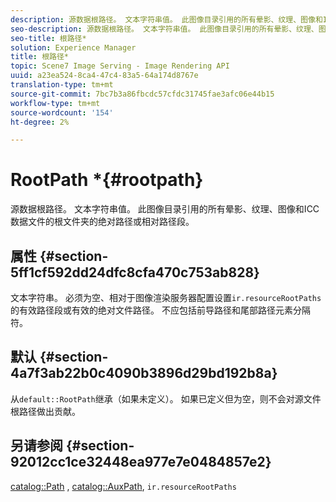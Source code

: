 ```yaml
---
description: 源数据根路径。 文本字符串值。 此图像目录引用的所有晕影、纹理、图像和ICC数据文件的根文件夹的绝对路径或相对路径段。
seo-description: 源数据根路径。 文本字符串值。 此图像目录引用的所有晕影、纹理、图像和ICC数据文件的根文件夹的绝对路径或相对路径段。
seo-title: 根路径*
solution: Experience Manager
title: 根路径*
topic: Scene7 Image Serving - Image Rendering API
uuid: a23ea524-8ca4-47c4-83a5-64a174d8767e
translation-type: tm+mt
source-git-commit: 7bc7b3a86fbcdc57cfdc31745fae3afc06e44b15
workflow-type: tm+mt
source-wordcount: '154'
ht-degree: 2%

---
```



# RootPath *{#rootpath}

源数据根路径。 文本字符串值。 此图像目录引用的所有晕影、纹理、图像和ICC数据文件的根文件夹的绝对路径或相对路径段。

## 属性 {#section-5ff1cf592dd24dfc8cfa470c753ab828}

文本字符串。 必须为空、相对于图像渲染服务器配置设置`ir.resourceRootPaths`的有效路径段或有效的绝对文件路径。 不应包括前导路径和尾部路径元素分隔符。

## 默认 {#section-4a7f3ab22b0c4090b3896d29bd192b8a}

从`default::RootPath`继承（如果未定义）。 如果已定义但为空，则不会对源文件根路径做出贡献。

## 另请参阅 {#section-92012cc1ce32448ea977e7e0484857e2}

[catalog::Path](../../../../../ir-api/material-cat/image-rendering-api-ref/c-ir-material-catalog/c-ir-material-data-reference/r-ir-path.md#reference-59ebb624250a4965ad1737578a2ab590) , [ catalog::AuxPath](../../../../../ir-api/material-cat/image-rendering-api-ref/c-ir-material-catalog/c-ir-material-data-reference/r-ir-auxpath.md#reference-943ad5ee3c3b4b06bbcbb005db0dc969),  `ir.resourceRootPaths`
